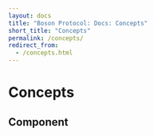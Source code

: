 ```yaml
---
layout: docs
title: "Boson Protocol: Docs: Concepts"
short_title: "Concepts"
permalink: /concepts/
redirect_from:
  - /concepts.html
---
```

# Concepts

## Component
